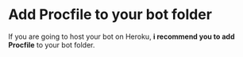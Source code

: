 # Add Procfile to your bot folder
If you are going to host your bot on Heroku, **i recommend you to add Procfile** to your bot folder.             